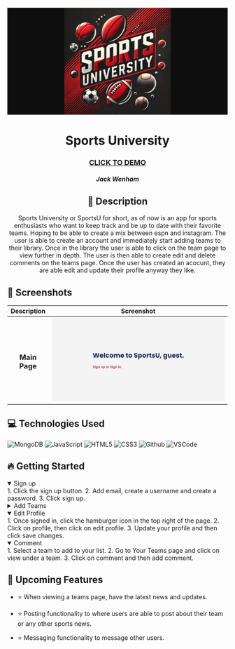 <div id="header" align="center">

  ![image alt](https://github.com/JWenham22/unit2-project/blob/main/Screenshot%202025-01-30%20224516.png?raw=true) 

</div>

<div id="description" align="center">

  # Sports University

  ### [CLICK TO DEMO](https://meetyourclassmates.herokuapp.com/)

  ##### Jack Wenham

  ## :pencil: Description

  Sports University or SportsU for short, as of now is an app for sports 
  enthusiasts who want to keep track and be up to date with their favorite
  teams. Hoping to be able to create a mix between espn and instagram. 
  The user is able to create an account and immediately start adding teams
  to their library. Once in the library the user is able to click on
  the team page to view further in depth. The user is then able to create 
  edit and delete comments on  the teams page. Once the user has created an 
  acocunt, they are able edit and update their profile anyway they like. 

</div>

  ## :camera_flash: Screenshots 

  |   Description | Screenshot | 
  |:-------------:| -----------|
  | <h3>Main Page</h3> | ![image alt](https://github.com/JWenham22/unit2-project/blob/main/Screenshot%202025-01-30%20161542.png?raw=true)
    
   ## :computer: Technologies Used
  

  ![MongoDB](https://img.shields.io/badge/-MongoDB-05122A?style=flat&logo=mongodb)
  ![JavaScript](https://img.shields.io/badge/-JavaScript-05122A?style=flat&logo=javascript)
  ![HTML5](https://img.shields.io/badge/-HTML5-05122A?style=flat&logo=html5)
  ![CSS3](https://img.shields.io/badge/-CSS-05122A?style=flat&logo=css3)
  ![Github](https://img.shields.io/badge/-GitHub-05122A?style=flat&logo=github)
  ![VSCode](https://img.shields.io/badge/-VS_Code-05122A?style=flat&logo=visualstudio)

## :fire: Getting Started

<details open>
  <summary> Sign up </summary>
    1. Click the sign up button.
    2. Add email, create a username and create a password.
    3. Click sign up.
</details>

<details>
  <summary> Add Teams </summary>
    1. Once signed in, click Add Teams.
    2. Next, select the sport your favorite teams play.
    3. Then select your favorite teams to add to your team list.
</details>

<details open>
  <summary> Edit Profile </summary>
  1. Once signed in, click the hamburger icon in the top right of the page.
  2. Click on profile, then click on edit profile.
  3. Update your profile and then click save changes.
</details>

<details open>
  <summary> Comment </summary>
  1. Select a team to add to your list.
  2. Go to Your Teams page and click on view under a team.
  3. Click on comment and then add comment.
</details>

## :satellite: Upcoming Features

- ⭐ When viewing a teams page, have the latest news and updates.

- ⭐ Posting functionality to where users are able to post about their team or any other sports news.

- ⭐ Messaging functionality to message other users.

